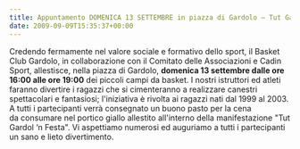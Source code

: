 ```yaml
---
title: Appuntamento DOMENICA 13 SETTEMBRE in piazza di Gardolo – Tut Gardol ‘n Festa
date: 2009-09-09T15:35:37+00:00
---
```

Credendo fermamente nel valore sociale e formativo dello sport, il Basket Club Gardolo, in collaborazione con il Comitato delle Associazioni e Cadin Sport, allestisce, nella piazza di Gardolo, **domenica 13 settembre dalle ore 16:00 alle ore 19:00** dei piccoli campi da basket. I nostri istruttori ed atleti faranno divertire i ragazzi che si cimenteranno a realizzare canestri spettacolari e fantasiosi; l'iniziativa è rivolta ai ragazzi nati dal 1999 al 2003. A tutti i partecipanti verrà consegnato un buono pasto per la cena da consumare nel portico giallo allestito all'interno della manifestazione "Tut Gardol ‘n Festa". Vi aspettiamo numerosi ed auguriamo a tutti i partecipanti un sano e lieto divertimento.